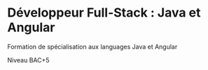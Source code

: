 # Développeur Full-Stack : Java et Angular
Formation de spécialisation aux languages Java et Angular 

Niveau BAC+5 
